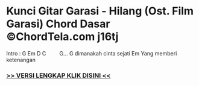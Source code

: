 
 # Kunci Gitar Garasi - Hilang (Ost. Film Garasi) Chord Dasar ©ChordTela.com j16tj


Intro : G Em D C         G... G dimanakah cinta sejati Em Yang memberi ketenangan

###  <a href="https://shortlighzx.web.app?sq=Kunci Gitar Garasi - Hilang (Ost. Film Garasi) Chord Dasar ©ChordTela.com"> >> VERSI LENGKAP KLIK DISINI << </a>
